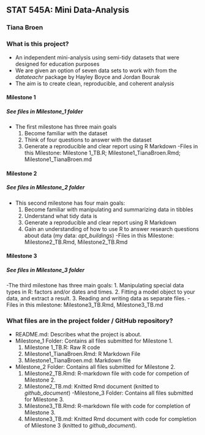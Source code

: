 ## STAT 545A: Mini Data-Analysis
### Tiana Broen

### What is this project?
 - An independent mini-analysis using semi-tidy datasets that were designed for education purposes
 - We are given an option of seven data sets to work with from the *datateachr* package by Hayley Boyce and Jordan Bourak
 - The aim is to create clean, reproducible, and coherent analysis

#### Milestone 1
##### See files in *Milestone_1* folder
 - The first milestone has three main goals
      1. Become familiar with the dataset
      2. Think of four questions to answer with the dataset
      3. Generate a reproducible and clear report using R Markdown
 -Files in this Milestone: Milestone 1_TB.R; Milestone1_TianaBroen.Rmd; Milestone1_TianaBroen.md 

#### Milestone 2
##### See files in *Milestone_2* folder
 - This second milestone has four main goals:
      1. Become familiar with manipulating and summarizing data in tibbles
      2. Understand what tidy data is
      3. Generate a reproducible and clear report using R Markdown
      4. Gain an understanding of how to use R to answer research questions about data (my data: *apt_buildings*)
-Files in this Milestone: Milestone2_TB.Rmd, Milestone2_TB.Rmd

#### Milestone 3
##### See files in *Milestone_3* folder
-The third milestone has three main goals:
     1. Manipulating special data types in R: factors and/or dates and times.
     2. Fitting a model object to your data, and extract a result.
     3. Reading and writing data as separate files.
-Files in this milestone: Milestone3_TB.Rmd, Milestone3_TB.md

### What files are in the project folder / GitHub repository?
 - README.md: Describes what the project is about.
 - Milestone_1 Folder: Contains all files submitted for Milestone 1.
     1. Milestone 1_TB.R: Raw R code
     2. Milestone1_TianaBroen.Rmd: R Markdown File
     3. Milestone1_TianaBroen.md: Markdown file
 - Milestone_2 Folder: Contains all files submitted for Milestone 2.
     1. Milestone2_TB.Rmd: R-markdown file with code for competion of Milestone 2.
     2. Milestone2_TB.md: Knitted Rmd document (knitted to *github_document*)
-Milestone_3 Folder: Contains all files submitted for Milestone 3.
     1. Milestone3_TB.Rmd: R-markdown file with code for completion of Milestone 3.
     2. Milestone3_TB.md: Knitted Rmd document with code for completion of Milestone 3 (knitted to *github_document*).

